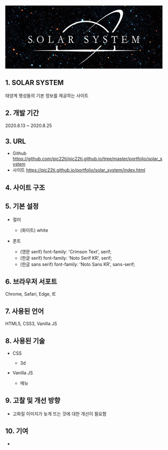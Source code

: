 ![logo_solar_system](/portfolio/solar_system/logo_solar_system.jpg)

## 1. SOLAR SYSTEM
태양계 행성들의 기본 정보를 제공하는 사이트

## 2. 개발 기간
2020.8.13 ~ 2020.8.25

## 3. URL
* Github <https://github.com/pic22ti/pic22ti.github.io/tree/master/portfolio/solar_system>
* 사이트 <https://pic22ti.github.io/portfolio/solar_system/index.html>

## 4. 사이트 구조

## 5. 기본 설정
* 컬러
  - (화이트) white

* 폰트
  - (영문 serif) font-family: 'Crimson Text', serif;
  - (한글 serif) font-family: 'Noto Serif KR', serif;
  - (한글 sans serif) font-family: 'Noto Sans KR', sans-serif;

## 6. 브라우저 서포트
Chrome, Safari, Edge, IE

## 7. 사용된 언어
HTML5, CSS3, Vanilla JS

## 8. 사용된 기술
* CSS
  - 3d

* Vanilla JS
  - 메뉴

## 9. 고찰 및 개선 방향
* 고화질 이미지가 늦게 뜨는 것에 대한 개선이 필요함

## 10. 기여
* 
